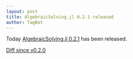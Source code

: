 ```yaml
---
layout: post
title: AlgebraicSolving.jl 0.2.1 released
author: TagBot
---
```


Today [AlgebraicSolving.jl 0.2.1](https://github.com/algebraic-solving/AlgebraicSolving.jl/releases/tag/v0.2.1) has
been released.

[Diff since v0.2.0](https://github.com/algebraic-solving/AlgebraicSolving.jl/compare/v0.2.0...v0.2.1)

